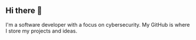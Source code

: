 ## Hi there 👋

I'm a software developer with a focus on cybersecurity. My GitHub is where I store my projects and ideas.
